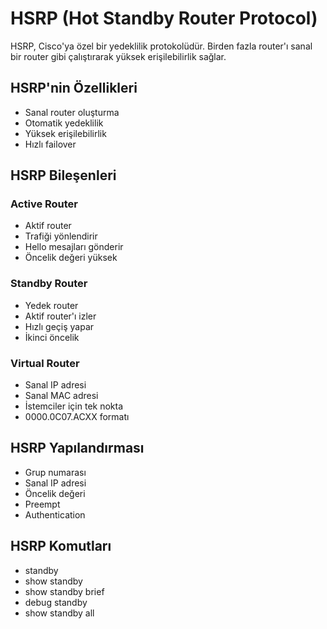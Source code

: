 # HSRP (Hot Standby Router Protocol)

HSRP, Cisco'ya özel bir yedeklilik protokolüdür. Birden fazla router'ı sanal bir router gibi çalıştırarak yüksek erişilebilirlik sağlar.

## HSRP'nin Özellikleri
- Sanal router oluşturma
- Otomatik yedeklilik
- Yüksek erişilebilirlik
- Hızlı failover

## HSRP Bileşenleri
### Active Router
- Aktif router
- Trafiği yönlendirir
- Hello mesajları gönderir
- Öncelik değeri yüksek

### Standby Router
- Yedek router
- Aktif router'ı izler
- Hızlı geçiş yapar
- İkinci öncelik

### Virtual Router
- Sanal IP adresi
- Sanal MAC adresi
- İstemciler için tek nokta
- 0000.0C07.ACXX formatı

## HSRP Yapılandırması
- Grup numarası
- Sanal IP adresi
- Öncelik değeri
- Preempt
- Authentication

## HSRP Komutları
- standby
- show standby
- show standby brief
- debug standby
- show standby all 